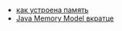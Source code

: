- <a href="https://www.youtube.com/watch?v=NwsMQT-6V-M">как устроена память</a>
- <a href="http://www.javaspecialist.ru/2011/06/java-memory-model.html">Java Memory Model вкратце</a>
